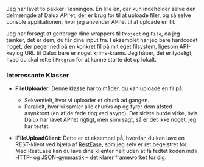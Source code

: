 Jeg har lavet to pakker i løsningen. En lille en, der kun indeholder selve den delmængde af Dalux API'et, der er brug for til at uploade filer, og så selve console applikationen, hvor jeg anvender API'et til at uploade en fil.

Jeg har forsøgt at genbruge dine wrappers til `Project` og `File`, da jeg tænker, det er dem, du får dine input fra. I eksemplet har jeg bare hardcodet noget, der peger ned på en konkret fil på mit eget filsystem, ligesom API-key og URL til Dalux bare er noget krims-krams. Jeg håber, det er tydeligt, hvad du skal rette i `Program` for at kunne starte det op lokalt.

### Interessante Klasser

- **FileUploader**: Denne klasse har to måder, du kan uploade en fil på:
  - Sekventielt, hvor vi uploader et chunk ad gangen.
  - Parallelt, hvor vi samler alle chunks op og fyrer dem afsted asynkront (en af de fede ting ved async). Det sidste burde virke, hvis Dalux har lavet API'et rigtigt, men som sagt, så er det ikke noget, jeg har testet.

- **IFileUploadClient**: Dette er et eksempel på, hvordan du kan lave en REST-klient ved hjælp af [RestEase](https://github.com/canton7/RestEase/blob/master/README.md), som jeg selv er ret begejstret for. Med RestEase kan du lave dine klienter helt uden at få fedtet koden ind i HTTP- og JSON-gymnastik – det klarer frameworket for dig.
